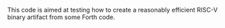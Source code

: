 This code is aimed at testing how to create a reasonably efficient RISC-V binary artifact from some Forth code.

